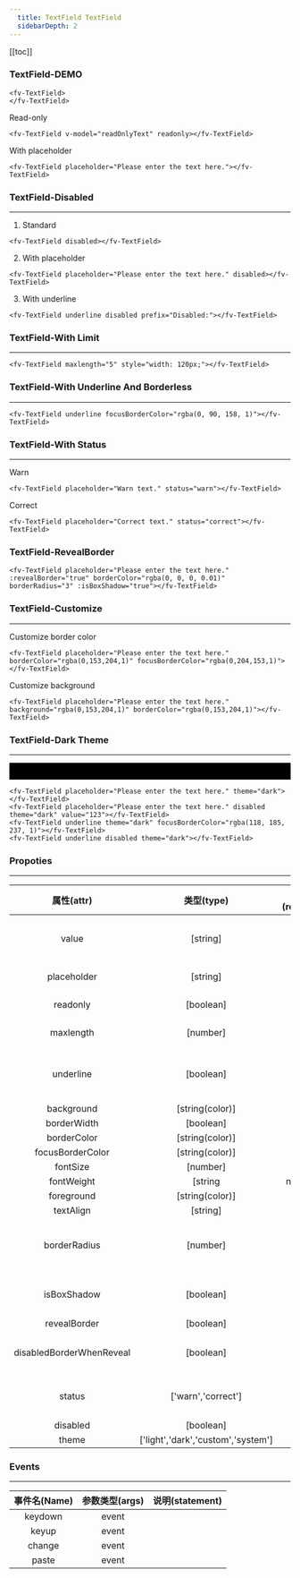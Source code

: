 ```yaml
---
  title: TextField TextField
  sidebarDepth: 2
---
```

  
[[toc]]

### TextField-DEMO 

<script>
export default {
    data () {
        return {
            readOnlyText: "I am read-only."
        }
    }
}
</script>

<fv-TextField>
</fv-TextField>

```vue
<fv-TextField>
</fv-TextField>
```

Read-only

<fv-TextField v-model="readOnlyText" readonly></fv-TextField>

```vue
<fv-TextField v-model="readOnlyText" readonly></fv-TextField>
```

With placeholder

<fv-TextField placeholder="Please enter the text here."></fv-TextField>

```vue
<fv-TextField placeholder="Please enter the text here."></fv-TextField>
```

### TextField-Disabled
---
1. Standard

<fv-TextField disabled></fv-TextField>

```vue
<fv-TextField disabled></fv-TextField>
```

2. With placeholder

<fv-TextField placeholder="Please enter the text here." disabled></fv-TextField>

```vue
<fv-TextField placeholder="Please enter the text here." disabled></fv-TextField>
```

3. With underline

<fv-TextField underline disabled prefix="Disabled:"></fv-TextField>

```vue
<fv-TextField underline disabled prefix="Disabled:"></fv-TextField>
```

### TextField-With Limit
---
<fv-TextField maxlength="5" style="width: 120px;"></fv-TextField>

```vue
<fv-TextField maxlength="5" style="width: 120px;"></fv-TextField>
```

### TextField-With Underline And Borderless
---
<fv-TextField underline focusBorderColor="rgba(0, 90, 158, 1)"></fv-TextField>

```vue
<fv-TextField underline focusBorderColor="rgba(0, 90, 158, 1)"></fv-TextField>
```

### TextField-With Status
---
Warn

<fv-TextField placeholder="Warn text." status="warn"></fv-TextField>

```vue
<fv-TextField placeholder="Warn text." status="warn"></fv-TextField>
```

Correct

<fv-TextField placeholder="Correct text." status="correct"></fv-TextField>

```vue
<fv-TextField placeholder="Correct text." status="correct"></fv-TextField>
```

### TextField-RevealBorder

<fv-TextField placeholder="Please enter the text here." :revealBorder="true" borderColor="rgba(0, 0, 0, 0.01)" borderRadius="3" :isBoxShadow="true"></fv-TextField>

```vue
<fv-TextField placeholder="Please enter the text here." :revealBorder="true" borderColor="rgba(0, 0, 0, 0.01)" borderRadius="3" :isBoxShadow="true"></fv-TextField>
```

### TextField-Customize
---
Customize border color

<fv-TextField placeholder="Please enter the text here." borderColor="rgba(0,153,204,1)" focusBorderColor="rgba(0,204,153,1)"></fv-TextField>

```vue
<fv-TextField placeholder="Please enter the text here." borderColor="rgba(0,153,204,1)" focusBorderColor="rgba(0,204,153,1)"></fv-TextField>
```

Customize background

<fv-TextField placeholder="Please enter the text here." background="rgba(0,153,204,1)" borderColor="rgba(0,153,204,1)"></fv-TextField>

```vue
<fv-TextField placeholder="Please enter the text here." background="rgba(0,153,204,1)" borderColor="rgba(0,153,204,1)"></fv-TextField>
```

### TextField-Dark Theme
---
<div style="padding: 15px; background: black;">
    <fv-TextField placeholder="Please enter the text here." theme="dark"></fv-TextField>
    <fv-TextField placeholder="Please enter the text here." disabled theme="dark" value="123"></fv-TextField>
    <fv-TextField underline theme="dark" focusBorderColor="rgba(118, 185, 237, 1)"></fv-TextField>
    <fv-TextField underline disabled theme="dark"></fv-TextField>
</div>

```vue
<fv-TextField placeholder="Please enter the text here." theme="dark"></fv-TextField>
<fv-TextField placeholder="Please enter the text here." disabled theme="dark" value="123"></fv-TextField>
<fv-TextField underline theme="dark" focusBorderColor="rgba(118, 185, 237, 1)"></fv-TextField>
<fv-TextField underline disabled theme="dark"></fv-TextField>
```

### Propoties
---
|        属性(attr)        |             类型(type)             | 必填(required) | 默认值(default) |               说明(statement)               |
|:------------------------:|:----------------------------------:|:--------------:|:---------------:|:-------------------------------------------:|
|          value           |              [string]              |       No       |                 |      Using v-model binding input value      |
|       placeholder        |              [string]              |       No       |       N/A       |               等同HTML[input]               |
|         readonly         |             [boolean]              |       No       |      false      |               等同HTML[input]               |
|        maxlength         |              [number]              |       No       |       N/A       |               等同HTML[input]               |
|        underline         |             [boolean]              |       No       |      false      |      是否开启Underline风格的TextField       |
|        background        |          [string(color)]           |       No       |       N/A       |                                             |
|       borderWidth        |             [boolean]              |       No       |       N/A       |                                             |
|       borderColor        |          [string(color)]           |       No       |       N/A       |                                             |
|     focusBorderColor     |          [string(color)]           |       No       |       N/A       |                                             |
|         fontSize         |              [number]              |       No       |      13.3       |                                             |
|        fontWeight        |              [string               |    number]     |       No        |                   normal                    |
|        foreground        |          [string(color)]           |       No       |       N/A       |                                             |
|        textAlign         |              [string]              |       No       |      left       |                                             |
|       borderRadius       |              [number]              |       No       |        3        | TextField圆角大小, 启用revealBorder时将失效 |
|       isBoxShadow        |             [boolean]              |       No       |      false      |             开启`TextField`阴影             |
|       revealBorder       |             [boolean]              |       No       |      false      |                                             |
| disabledBorderWhenReveal |             [boolean]              |       No       |      true       |       使用`Reveal`边框是禁用默认边框        |
|          status          |         ['warn','correct']         |       No       |       N/A       |     状态边框预设, 默认有警告和正确两种      |
|         disabled         |             [boolean]              |       No       |      false      |                                             |
|          theme           | ['light','dark','custom','system'] |       No       |     system      |                                             |

### Events
---
| 事件名(Name) | 参数类型(args) | 说明(statement) |
|:------------:|:--------------:|:---------------:|
|   keydown    |     event      |                 |
|    keyup     |     event      |                 |
|    change    |     event      |                 |
|    paste     |     event      |                 |